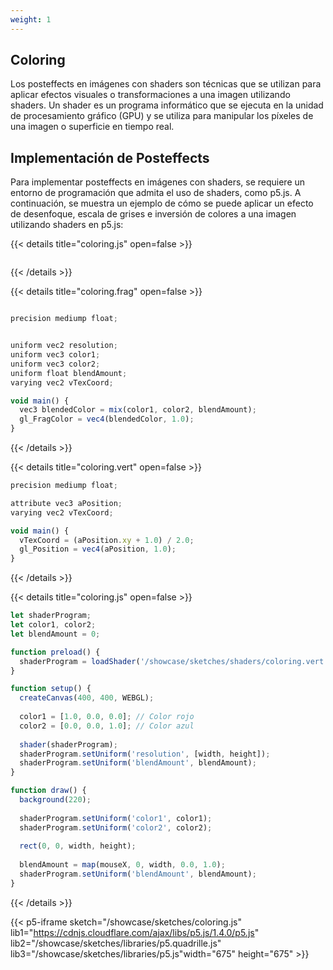 ```yaml
---
weight: 1
---
```


## Coloring

Los posteffects en imágenes con shaders son técnicas que se utilizan para aplicar efectos visuales o transformaciones a una imagen utilizando shaders. Un shader es un programa informático que se ejecuta en la unidad de procesamiento gráfico (GPU) y se utiliza para manipular los píxeles de una imagen o superficie en tiempo real.

## Implementación de Posteffects

Para implementar posteffects en imágenes con shaders, se requiere un entorno de programación que admita el uso de shaders, como p5.js. A continuación, se muestra un ejemplo de cómo se puede aplicar un efecto de desenfoque, escala de grises e inversión de colores a una imagen utilizando shaders en p5.js:

{{< details title="coloring.js" open=false >}}

```javascript

```

{{< /details >}}

{{< details title="coloring.frag" open=false >}}

```javascript

precision mediump float;


uniform vec2 resolution;
uniform vec3 color1;
uniform vec3 color2;
uniform float blendAmount;
varying vec2 vTexCoord;

void main() {
  vec3 blendedColor = mix(color1, color2, blendAmount);
  gl_FragColor = vec4(blendedColor, 1.0);
}

```

{{< /details >}}

{{< details title="coloring.vert" open=false >}}

```javascript
precision mediump float;

attribute vec3 aPosition;
varying vec2 vTexCoord;

void main() {
  vTexCoord = (aPosition.xy + 1.0) / 2.0;
  gl_Position = vec4(aPosition, 1.0);
}

```

{{< /details >}}

{{< details title="coloring.js" open=false >}}

```javascript
let shaderProgram;
let color1, color2;
let blendAmount = 0;

function preload() {
  shaderProgram = loadShader('/showcase/sketches/shaders/coloring.vert', '/showcase/sketches/shaders/coloring.frag');
}

function setup() {
  createCanvas(400, 400, WEBGL);
  
  color1 = [1.0, 0.0, 0.0]; // Color rojo
  color2 = [0.0, 0.0, 1.0]; // Color azul
  
  shader(shaderProgram);
  shaderProgram.setUniform('resolution', [width, height]);
  shaderProgram.setUniform('blendAmount', blendAmount);
}

function draw() {
  background(220);
  
  shaderProgram.setUniform('color1', color1);
  shaderProgram.setUniform('color2', color2);
  
  rect(0, 0, width, height);
  
  blendAmount = map(mouseX, 0, width, 0.0, 1.0);
  shaderProgram.setUniform('blendAmount', blendAmount);
}
```

{{< /details >}}

{{< p5-iframe sketch="/showcase/sketches/coloring.js" lib1="https://cdnjs.cloudflare.com/ajax/libs/p5.js/1.4.0/p5.js" lib2="/showcase/sketches/libraries/p5.quadrille.js" lib3="/showcase/sketches/libraries/p5.js"width="675" height="675" >}}